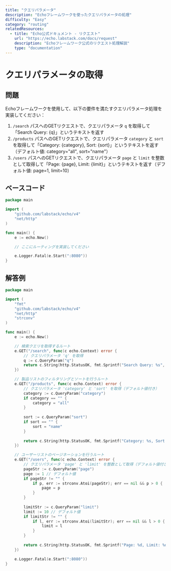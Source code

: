 ```yaml
---
title: "クエリパラメータ"
description: "Echoフレームワークを使ったクエリパラメータの処理"
difficulty: "Easy"
category: "routing"
relatedResources:
  - title: "Echo公式ドキュメント - リクエスト"
    url: "https://echo.labstack.com/docs/request"
    description: "Echoフレームワーク公式のリクエスト処理解説"
    type: "documentation"
---
```


# クエリパラメータの取得

## 問題

Echoフレームワークを使用して、以下の要件を満たすクエリパラメータ処理を実装してください：

1. `/search` パスへのGETリクエストで、クエリパラメータ `q` を取得して「Search Query: {q}」というテキストを返す
2. `/products` パスへのGETリクエストで、クエリパラメータ `category` と `sort` を取得して「Category: {category}, Sort: {sort}」というテキストを返す（デフォルト値: category="all", sort="name"）
3. `/users` パスへのGETリクエストで、クエリパラメータ `page` と `limit` を整数として取得して「Page: {page}, Limit: {limit}」というテキストを返す（デフォルト値: page=1, limit=10）

## ベースコード

```go
package main

import (
	"github.com/labstack/echo/v4"
	"net/http"
)

func main() {
	e := echo.New()

	// ここにルーティングを実装してください

	e.Logger.Fatal(e.Start(":8080"))
}
```

## 解答例

```go
package main

import (
	"fmt"
	"github.com/labstack/echo/v4"
	"net/http"
	"strconv"
)

func main() {
	e := echo.New()

	// 検索クエリを取得するルート
	e.GET("/search", func(c echo.Context) error {
		// クエリパラメータ 'q' を取得
		q := c.QueryParam("q")
		return c.String(http.StatusOK, fmt.Sprintf("Search Query: %s", q))
	})

	// 製品リストのフィルタリングとソートを行うルート
	e.GET("/products", func(c echo.Context) error {
		// クエリパラメータ 'category' と 'sort' を取得（デフォルト値付き）
		category := c.QueryParam("category")
		if category == "" {
			category = "all"
		}
		
		sort := c.QueryParam("sort")
		if sort == "" {
			sort = "name"
		}
		
		return c.String(http.StatusOK, fmt.Sprintf("Category: %s, Sort: %s", category, sort))
	})

	// ユーザーリストのページネーションを行うルート
	e.GET("/users", func(c echo.Context) error {
		// クエリパラメータ 'page' と 'limit' を整数として取得（デフォルト値付き）
		pageStr := c.QueryParam("page")
		page := 1 // デフォルト値
		if pageStr != "" {
			if p, err := strconv.Atoi(pageStr); err == nil && p > 0 {
				page = p
			}
		}
		
		limitStr := c.QueryParam("limit")
		limit := 10 // デフォルト値
		if limitStr != "" {
			if l, err := strconv.Atoi(limitStr); err == nil && l > 0 {
				limit = l
			}
		}
		
		return c.String(http.StatusOK, fmt.Sprintf("Page: %d, Limit: %d", page, limit))
	})

	e.Logger.Fatal(e.Start(":8080"))
}
```
